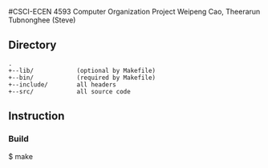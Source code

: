 #CSCI-ECEN 4593 Computer Organization Project
Weipeng Cao,
Theerarun Tubnonghee (Steve)

Directory
---------
    .
    +--lib/            (optional by Makefile)
    +--bin/            (required by Makefile)
    +--include/        all headers
    +--src/            all source code

## Instruction
### Build
$ make

